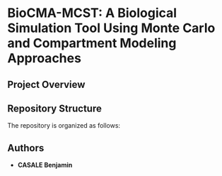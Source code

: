 # BioCMA-MCST: A Biological Simulation Tool Using Monte Carlo and Compartment Modeling Approaches

## Project Overview

## Repository Structure

The repository is organized as follows:


## Authors

- **CASALE Benjamin**

